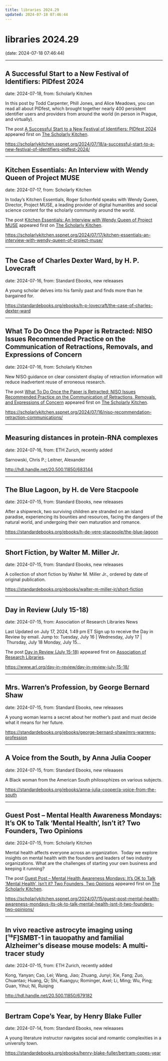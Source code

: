 ```yaml
---
title: libraries 2024.29
updated: 2024-07-18 07:46:44
---
```


# libraries 2024.29

(date: 2024-07-18 07:46:44)

---

## A Successful Start to a New Festival of Identifiers: PIDfest 2024

date: 2024-07-18, from: Scholarly Kitchen

<p>In this post by Todd Carpenter, Phill Jones, and Alice Meadows, you can read all about PIDfest, which brought together nearly 400 persistent identifier users and providers from around the world (in person in Prague, and virtually).</p>
<p>The post <a href="https://scholarlykitchen.sspnet.org/2024/07/18/a-successful-start-to-a-new-festival-of-identifiers-pidfest-2024/">A Successful Start to a New Festival of Identifiers: PIDfest 2024</a> appeared first on <a href="https://scholarlykitchen.sspnet.org">The Scholarly Kitchen</a>.</p>
 

<https://scholarlykitchen.sspnet.org/2024/07/18/a-successful-start-to-a-new-festival-of-identifiers-pidfest-2024/>

---

## Kitchen Essentials: An Interview with Wendy Queen of Project MUSE

date: 2024-07-17, from: Scholarly Kitchen

<p>In today’s Kitchen Essentials, Roger Schonfeld speaks with Wendy Queen, Director, Project MUSE, a leading provider of digital humanities and social science content for the scholarly community around the world. </p>
<p>The post <a href="https://scholarlykitchen.sspnet.org/2024/07/17/kitchen-essentials-an-interview-with-wendy-queen-of-project-muse/">Kitchen Essentials: An Interview with Wendy Queen of Project MUSE</a> appeared first on <a href="https://scholarlykitchen.sspnet.org">The Scholarly Kitchen</a>.</p>
 

<https://scholarlykitchen.sspnet.org/2024/07/17/kitchen-essentials-an-interview-with-wendy-queen-of-project-muse/>

---

## The Case of Charles Dexter Ward, by H. P. Lovecraft

date: 2024-07-16, from: Standard Ebooks, new releaases

A young scholar delves into his family past and finds more than he bargained for. 

<https://standardebooks.org/ebooks/h-p-lovecraft/the-case-of-charles-dexter-ward>

---

## What To Do Once the Paper is Retracted: NISO Issues Recommended Practice on the Communication of Retractions, Removals, and Expressions of Concern

date: 2024-07-16, from: Scholarly Kitchen

<p>New NISO guidance on clear consistent display of retraction information will reduce inadvertent reuse of erroneous research.</p>
<p>The post <a href="https://scholarlykitchen.sspnet.org/2024/07/16/niso-recommendation-retraction-communications/">What To Do Once the Paper is Retracted: NISO Issues Recommended Practice on the Communication of Retractions, Removals, and Expressions of Concern</a> appeared first on <a href="https://scholarlykitchen.sspnet.org">The Scholarly Kitchen</a>.</p>
 

<https://scholarlykitchen.sspnet.org/2024/07/16/niso-recommendation-retraction-communications/>

---

## Measuring distances in protein-RNA complexes

date: 2024-07-16, from: ETH Zurich, recently added

Sarnowski, Chris P.; Leitner, Alexander 

<http://hdl.handle.net/20.500.11850/683144>

---

## The Blue Lagoon, by H. de Vere Stacpoole

date: 2024-07-15, from: Standard Ebooks, new releaases

After a shipwreck, two surviving children are stranded on an island paradise, experiencing its bounties and resources, facing the dangers of the natural world, and undergoing their own maturation and romance. 

<https://standardebooks.org/ebooks/h-de-vere-stacpoole/the-blue-lagoon>

---

## Short Fiction, by Walter M. Miller Jr.

date: 2024-07-15, from: Standard Ebooks, new releaases

A collection of short fiction by Walter M. Miller Jr., ordered by date of original publication. 

<https://standardebooks.org/ebooks/walter-m-miller-jr/short-fiction>

---

## Day in Review (July 15-18)

date: 2024-07-15, from: Association of Research Libraries News

<p>Last Updated on July 17, 2024, 1:49 pm ET Sign up to receive the Day in Review by email. Jump to: Tuesday, July 16 &#124; Wednesday, July 17 &#124; Thursday, July 18 Monday, July 15...</p>
<p>The post <a href="https://www.arl.org/day-in-review/day-in-review-july-15-18/">Day in Review (July 15-18)</a> appeared first on <a href="https://www.arl.org">Association of Research Libraries</a>.</p>
 

<https://www.arl.org/day-in-review/day-in-review-july-15-18/>

---

## Mrs. Warren’s Profession, by George Bernard Shaw

date: 2024-07-15, from: Standard Ebooks, new releaases

A young woman learns a secret about her mother’s past and must decide what it means for her future. 

<https://standardebooks.org/ebooks/george-bernard-shaw/mrs-warrens-profession>

---

## A Voice from the South, by Anna Julia Cooper

date: 2024-07-15, from: Standard Ebooks, new releaases

A Black woman from the American South philosophizes on various subjects. 

<https://standardebooks.org/ebooks/anna-julia-cooper/a-voice-from-the-south>

---

## Guest Post – Mental Health Awareness Mondays: It’s OK to Talk ‘Mental Health’, Isn’t it? Two Founders, Two Opinions

date: 2024-07-15, from: Scholarly Kitchen

<p>Mental health affects everyone across an organization.  Today we explore insights on mental health with the founders and leaders of two industry organizations. What are the challenges of starting your own business and keeping it running?</p>
<p>The post <a href="https://scholarlykitchen.sspnet.org/2024/07/15/guest-post-mental-health-awareness-mondays-its-ok-to-talk-mental-health-isnt-it-two-founders-two-opinions/">Guest Post – Mental Health Awareness Mondays: It’s OK to Talk ‘Mental Health’, Isn’t it? Two Founders, Two Opinions</a> appeared first on <a href="https://scholarlykitchen.sspnet.org">The Scholarly Kitchen</a>.</p>
 

<https://scholarlykitchen.sspnet.org/2024/07/15/guest-post-mental-health-awareness-mondays-its-ok-to-talk-mental-health-isnt-it-two-founders-two-opinions/>

---

## In vivo reactive astrocyte imaging using [¹⁸F]SMBT-1 in tauopathy and familial Alzheimer's disease mouse models: A multi-tracer study

date: 2024-07-15, from: ETH Zurich, recently added

Kong, Yanyan; Cao, Lei; Wang, Jiao; Zhuang, Junyi; Xie, Fang; Zuo, Chuantao; Huang, Qi; Shi, Kuangyu; Rominger, Axel; Li, Ming; Wu, Ping; Guan, Yihui; Ni, Ruiqing 

<http://hdl.handle.net/20.500.11850/679182>

---

## Bertram Cope’s Year, by Henry Blake Fuller

date: 2024-07-14, from: Standard Ebooks, new releaases

A young literature instructor navigates social and romantic complexities in a university town. 

<https://standardebooks.org/ebooks/henry-blake-fuller/bertram-copes-year>

